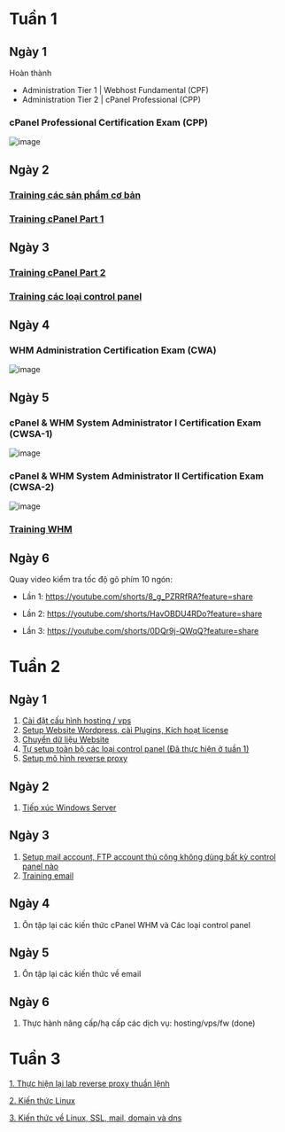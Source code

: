
# Tuần 1
## Ngày 1
Hoàn thành 
- Administration Tier 1 | Webhost Fundamental (CPF)
- Administration Tier 2 | cPanel Professional (CPP)

### cPanel Professional Certification Exam (CPP)

![image](https://github.com/user-attachments/assets/5b593f6c-8a8c-4500-9e13-b53ee3984094)


## Ngày 2
### [Training các sản phẩm cơ bản](https://github.com/TRI4548/Vietnix/blob/main/KienThuc/SanPhamCoBan.md#c%C3%A1c-s%E1%BA%A3n-ph%E1%BA%A9m-c%C6%A1-b%E1%BA%A3n)
### [Training cPanel Part 1](https://github.com/TRI4548/Vietnix/blob/main/KienThuc/cPanel_Part1.md)


## Ngày 3
### [Training cPanel Part 2](https://github.com/TRI4548/Vietnix/blob/main/KienThuc/cPanel_Part%202.md)
### [Training các loại control panel](https://github.com/TRI4548/Vietnix/blob/main/KienThuc/ControlPanel.md)


## Ngày 4
### WHM Administration Certification Exam (CWA)

![image](https://github.com/user-attachments/assets/fc242919-ae41-4710-871a-fdc12973f47a)


## Ngày 5
### cPanel & WHM System Administrator I Certification Exam (CWSA-1)

![image](https://github.com/user-attachments/assets/4f941324-6e3a-4675-8338-402b7987ee77)

### cPanel & WHM System Administrator II Certification Exam (CWSA-2)

![image](https://github.com/user-attachments/assets/8c72a8bd-383e-4717-b112-42b6cfaf0ecc)

### [Training WHM](https://github.com/TRI4548/Vietnix/blob/main/KienThuc/WHM.md)

## Ngày 6
Quay video kiểm tra tốc độ gõ phím 10 ngón:

- Lần 1: https://youtube.com/shorts/8_g_PZRRfRA?feature=share

- Lần 2: https://youtube.com/shorts/HavOBDU4RDo?feature=share

- Lần 3: https://youtube.com/shorts/0DQr9j-QWqQ?feature=share


# Tuần 2
## Ngày 1
1. [Cài đặt cấu hình hosting / vps](https://github.com/TRI4548/Vietnix/blob/main/KienThuc/Tuan2/SetupHosting_VPS.md)
2. [Setup Website Wordpress, cài Plugins, Kích hoạt license](https://github.com/TRI4548/Vietnix/blob/main/KienThuc/Tuan2/SetupWordpress.md)
3. [Chuyển dữ liệu Website](https://github.com/TRI4548/Vietnix/blob/main/KienThuc/Tuan2/ChuyenDuLieuWebsite.md)
4. [Tự setup toàn bộ các loại control panel (Đã thực hiện ở tuần 1)](https://github.com/TRI4548/Vietnix/blob/main/KienThuc/ControlPanel.md)
5. [Setup mô hình reverse proxy](https://github.com/TRI4548/Vietnix/blob/main/KienThuc/Tuan2/ReverseProxyModel.md)

## Ngày 2
1. [Tiếp xúc Windows Server](https://github.com/TRI4548/Vietnix/blob/main/KienThuc/Tuan2/WindowsServer.md)

## Ngày 3
1. [Setup mail account, FTP account thủ công không dùng bất kỳ control panel nào](https://github.com/TRI4548/Vietnix/blob/main/KienThuc/Tuan2/Mail_FTP.md)
2. [Training email](https://github.com/TRI4548/Vietnix/blob/main/KienThuc/Tuan2/Email.md)

## Ngày 4
1. Ôn tập lại các kiến thức cPanel WHM và Các loại control panel

## Ngày 5
1. Ôn tập lại các kiến thức về email

## Ngày 6
1. Thực hành nâng cấp/hạ cấp các dịch vụ: hosting/vps/fw (done)

# Tuần 3
[1. Thực hiện lại lab reverse proxy thuần lệnh](https://github.com/TRI4548/Vietnix/blob/main/KienThuc/reverse_proxy_lab_2.md)

[2. Kiến thức Linux](https://github.com/TRI4548/Vietnix/blob/main/KienThuc/Tuan3/KienThucLinux.md)

[3. Kiến thức về Linux, SSL, mail, domain và dns](https://github.com/TRI4548/Vietnix/blob/main/KienThuc/Tuan3/CacKienThuc-SSL-Mail-Domain-DNS.md)

